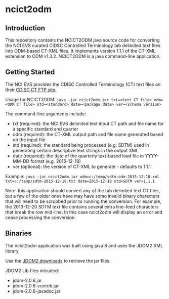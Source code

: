 # ncict2odm

## Introduction
This repository contains the NCICT2ODM java source code for converting the NCI EVS curated
CIDSC Controlled Terminology tab delimited text files into ODM-based CT-XML files. It
implements version 1.1.1 of the CT-XML extension to ODM v1.3.2. NCICT2ODM is a 
java command-line application.

## Getting Started
The NCI EVS provides the CDISC Controlled Terminology (CT) text files on their [CDISC CT
FTP site.](https://evs.nci.nih.gov/ftp1/CDISC/)

Usage for NCICT2ODM: `java -jar ncict2odm.jar txt=<text CT file> odm=<ODM CT file> std=<standard> date=<package date> ver=<schema version>`

The command-line arguments include:
* txt (required): the NCI EVS delimited text input CT path and file name for a specific standard and quarter
* odm (required): the CT-XML output path and file name generated based on the input file
* std (required): the standard being processed (e.g. SDTM) used in generating certain descriptive text strings in the output XML
* date (required): the date of the quarterly text-based load file in YYYY-MM-DD format (e.g. 2015-12-18)
* ver (optional): the version of CT-XML to generate - defaults to 1.1.1

 Example:
`java -jar ncict2odm.jar odm=c:/temp/sdtm-odm-2015-12-18.xml txt=c:/temp/sdtm-2015-12-18.txt date=2015-12-18 std=SDTM ver=1.1.1`

Note: this application should convert any of the tab delimited text CT files, but a few of the older ones have may have some
invalid binary characters that will need to be scrubbed prior to running the conversion. For example, the 2013-12-20 SDTM text file contains several
extra line-feed characters that break the row mid-line. In this case ncict2odm will display an error and cease processing the conversion.

## Binaries
The ncict2odm application was built using java 8 and uses the JDOM2 XML library.

Use the [JDOM2 downloads](http://www.jdom.org/downloads/) to retrieve the jar files. 

JDOM2 Lib files inlcuded:
* jdom-2.0.6.jar
* jdom-2.0.6-contrib.jar
* jdom-2.0.6-javadoc.jar
